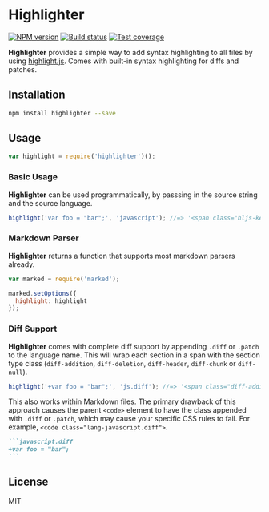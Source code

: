 # Highlighter

[![NPM version][npm-image]][npm-url]
[![Build status][travis-image]][travis-url]
[![Test coverage][coveralls-image]][coveralls-url]

**Highlighter** provides a simple way to add syntax highlighting to all files by using [highlight.js](https://github.com/isagalaev/highlight.js). Comes with built-in syntax highlighting for diffs and patches.

## Installation

```sh
npm install highlighter --save
```

## Usage

```js
var highlight = require('highlighter')();
```

### Basic Usage

**Highlighter** can be used programmatically, by passsing in the source string and the source language.

```js
highlight('var foo = "bar";', 'javascript'); //=> '<span class="hljs-keyword">var</span> foo = <span class="hljs-string">"bar"</span>'
```

### Markdown Parser

**Highlighter** returns a function that supports most markdown parsers already.

```js
var marked = require('marked');

marked.setOptions({
  highlight: highlight
});
```

### Diff Support

**Highlighter** comes with complete diff support by appending `.diff` or `.patch` to the language name. This will wrap each section in a span with the section type class (`diff-addition`, `diff-deletion`, `diff-header`, `diff-chunk` or `diff-null`).

```js
highlight('+var foo = "bar";', 'js.diff'); //=> '<span class="diff-addition"><span class="hljs-keyword">var</span> foo = <span class="hljs-string">"bar"</span>;</span>'
```

This also works within Markdown files. The primary drawback of this approach causes the parent `<code>` element to have the class appended with `.diff` or `.patch`, which may cause your specific CSS rules to fail. For example, `<code class="lang-javascript.diff">`.

~~~markdown
```javascript.diff
+var foo = "bar";
```
~~~

## License

MIT

[npm-image]: https://img.shields.io/npm/v/highlighter.svg?style=flat
[npm-url]: https://npmjs.org/package/highlighter
[travis-image]: https://img.shields.io/travis/blakeembrey/highlighter.svg?style=flat
[travis-url]: https://travis-ci.org/blakeembrey/highlighter
[coveralls-image]: https://img.shields.io/coveralls/blakeembrey/highlighter.svg?style=flat
[coveralls-url]: https://coveralls.io/r/blakeembrey/highlighter?branch=master
